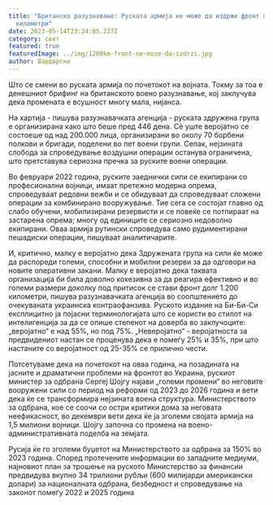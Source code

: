 ```yaml
---
title: "Британско разузнавање: Руската армија не може да издржи фронт од 1200
  километри"
date: 2023-05-14T23:24:05.237Z
category: свет
featured: true
featuredImage: ../img/1200km-front-ne-moze-da-izdrzi.jpg
author: Вардарски
---
```

Што се смени во руската армија по почетокот на војната. Токму за тоа е денешниот брифинг на британското воено разузнавање, кој заклучува дека промената е всушност многу мала, нијанса.

На хартија - пишува разузнавачката агенција - руската здружена група е организирана како што беше пред 446 дена. Сè уште веројатно се состоеше од над 200.000 лица, организирани во околу 70 борбени полкови и бригади, поделени во пет воени групи. Сепак, нејзината слобода за спроведување воздушни операции останува ограничена, што претставува сериозна пречка за руските воени операции.

Во февруари 2022 година, руските заеднички сили се екипирани со професионални војници, имаат претежно модерна опрема, спроведуваат редовни вежби и се обидуваат да спроведуваат сложени операции за комбинирано вооружување. Тие сега се состојат главно од слабо обучени, мобилизирани резервисти и се повеќе се потпираат на застарена опрема; многу од единиците се сериозно недоволно екипирани. Оваа армија рутински спроведува само рудиментирани пешадиски операции, пишуваат аналитичарите.

И, критично, малку е веројатно дека Здружената група на сили ќе може да распореди големи, способни и мобилни резерви за да одговори на новите оперативни закани. Малку е веројатно дека таквата организација би била доволно кохезивна за да реагира ефективно и во големи размери доколку под притисок се стави фронт долг 1.200 километри, пишува разузнавачката агенција во соопштението до очекуваната украинска контраофанзива.
Руското издание на Би-Би-Си експлицитно ја појасни терминологијата што се користи во стилот на интелигенција за да се опише степенот на доверба во заклучоците: „веројатно“ е над 55%, но под 75%. „Неверојатно“ - веројатноста за предвидениот настан се проценува дека е помеѓу 25% и 35%, при што настаните со веројатност од 25-35% се прилично чести.

Потсетуваме дека на почетокот на оваа година, на позадината на јасните и драматични проблеми на фронтот во Украина, рускиот министер за одбрана Сергеј Шојгу најави „големи промени“ во неговите вооружени сили со период на реформи од 2023 до 2026 година и вети дека ќе се трансформира нејзината воена структура. Министерството за одбрана, кое се соочи со остри критики дома за неговата неефикасност, во декември вети дека ќе ја зголеми својата армија на 1,5 милиони војници. Шојгу започна со промена на воено-административната поделба на земјата.

Русија ќе го зголеми буџетот на Министерството за одбрана за 150% во 2023 година. Според протечените информации во западните медиуми, најновиот план за трошење на руското Министерство за финансии предвидува вкупно 34 трилиони рубљи (600 милијарди американски долари) за националната одбрана, безбедност и спроведување на законот помеѓу 2022 и 2025 година